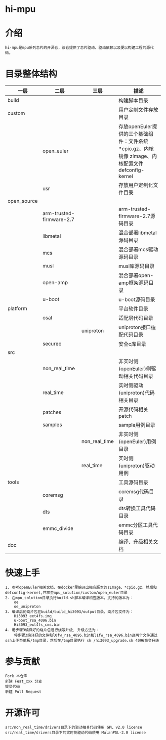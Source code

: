 # **hi-mpu**
# 介绍
	hi-mpu是mpu系列芯片的开源仓，该仓提供了芯片驱动、驱动依赖以及便以构建工程的源代码。


# **目录整体结构**
| 一层 | 二层 | 三层 | 描述 |
|--|--|--|--|
|build  |  |  |构建脚本目录	|
|custom  |  |  |用户定制文件存放目录	|
| | open_euler |  |	存放openEuler提供的三个基础组件：文件系统 *cpio.gz、内核镜像 zImage、内核配置文件 defconfig-kernel|
| | usr |  | 存放用户定制化文件目录	|
|open_source  |  |  ||
| | arm-trusted-firmware-2.7 |  |arm-trusted-firmware-2.7源码目录|
| | libmetal |  |混合部署libmetal源码目录|
| | mcs |  |混合部署mcs驱动源码目录|
| | musl |  |musl库源码目录|
| | open-amp |  |混合部署open-amp框架源码目录|
| | u-boot |  |u-boot源码目录|
|platform  |  |  |	平台软件目录|
| | osal |  |适配层代码目录|
| |  | uniproton |uniproton接口适配代码目录|
| | securec |  |安全c库目录|
|src  |  |  ||
| | non_real_time |  |非实时侧(openEuler)侧驱动相关代码目录|
| |  real_time |  |实时侧驱动(uniproton)代码相关目录|
| |  patches |  |开源代码相关patch|
| |  samples |  |sample用例目录|
| |  | non_real_time |非实时侧(openEuler)用例目录|
| |  | real_time |实时侧(uniproton)驱动用例|
| tools |  |  |工具源码目录|
|  |  coremsg|  |coremsg代码目录|
|  |  dts|  |dts转换工具代码目录|
|  |  emmc_divide|  |emmc分区工具代码目录|
| doc |  |  |编译、升级相关文档|


# 快速上手
	1. 参考openEuler相关文档，在docker里编译出相应版本的zImage、*cpio.gz，然后和defconfig-kernel,并放至mpu_solution/custom/open_euler目录
    2. 在mpu_solution目录执行build.sh脚本编译相应版本，支持的版本为：
    	oe
        oe_uniproton
    3. 编译后的烧片包在build/build_hi3093/output目录，烧片包文件为：
    	Hi3093_ext4fs.img
        u-boot_rsa_4096.bin
        Hi3093_ext4fs_cms.bin
	4. 用步骤3编译好的烧片包进行烧写升级, 升级方法为：
    	将步骤3编译好的文件和l0fw_rsa_4096.bin和l1fw_rsa_4096.bin这两个文件通过ssh上传至单板/tmp目录，然后在/tmp目录执行 sh /hi3093_upgrade.sh 4096命令升级


# 参与贡献
	Fork 本仓库
	新建 Feat_xxx 分支
	提交代码
	新建 Pull Request

    
#  开源许可
 	src/non_real_time/drivers目录下的驱动相关代码使用 GPL v2.0 license
    src/real_time/drivers目录下的实时侧驱动代码使用 MulanPSL-2.0 license
